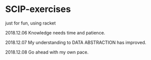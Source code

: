 # SCIP-exercises
  just for fun, using racket

  2018.12.06 Knowledge needs time and patience.
  
  2018.12.07 My understanding to DATA ABSTRACTION has improved.

  2018.12.08 Go ahead with my own pace.
